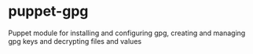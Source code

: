 puppet-gpg
==========

Puppet module for installing and configuring gpg, creating and managing gpg keys and decrypting files and values
